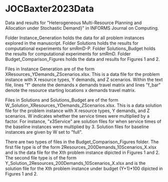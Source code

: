 # JOCBaxter2023Data
Data and results for "Heterogeneous Multi-Resource Planning and Allocation under Stochastic Demand}" in INFORMS Journal on Computing.

Folder Instance_Generation holds the data for all problem instances explored in the manuscript.
Folder Solutions holds the results for computational experiments for smRmD-P.
Folder Solutions_Budget holds the results for computational experiments for smRmD.
Folder Budget_Comparison_Figures holds the data and results for Figures 1 and 2.

Files in Instance Generation are of the form XResources_YDemands_ZScenarios.xlsx. This is a data file for the problem instance with X resource types, Y demands, and Z scenarios. Within the text file, lines "f" denote the demands x demands travel matrix and lines "f_bar" denote the resource starting locations x demands travel matrix. 

Files in Solutions and Solutions_Budget are of the form W_Solution_XResources_YDemands_ZScenarios.xlsx. This is a data solution file for the problem instance with X resource types, Y demands, and Z scenarios. W indicates whether the service times were multiplied by a factor. For instance, "x3Service" are solution files for when service times of the baseline instances were multiplied by 3. Solution files for baseline instances are given by W set to "full".

There are two types of files in the Budget_Comparison_Figures folder. The first file type is of the form 2Resources_200Demands_10Scenarios_X.xlsx and is the data file for the Xth problem instance dipicted in Figures 1 and 2. The second file type is of the form Y_Solution_2Resources_200Demands_10Scenarios_X.xlsx and is the solution file for the Xth problem instance under budget (Y+1)*100 dipicted in Figures 1 and 2.

